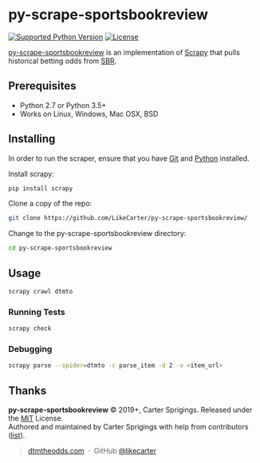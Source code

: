 
# py-scrape-sportsbookreview

[![Supported Python Version](https://img.shields.io/pypi/pyversions/Scrapy.svg)](https://pypi.python.org/pypi/Scrapy)
[![License](https://img.shields.io/github/license/likecarter/py-scrape-sportsbookreview)](https://dtmtheodds.com)

[py-scrape-sportsbookreview](https://github.com/LikeCarter/py-scrape-sportsbookreview//) is an implementation of [Scrapy](https://github.com/scrapy/scrapy) that pulls historical betting odds from [SBR](https://www.sportsbookreview.com/). 

## Prerequisites

- Python 2.7 or Python 3.5+
- Works on Linux, Windows, Mac OSX, BSD

## Installing

In order to run the scraper, ensure that you have [Git](https://git-scm.com/) and [Python](https://www.python.org/) installed.

Install scrapy:

```bash
pip install scrapy
```

Clone a copy of the repo:

```bash
git clone https://github.com/LikeCarter/py-scrape-sportsbookreview/
```

Change to the py-scrape-sportsbookreview directory:

```bash
cd py-scrape-sportsbookreview
```

## Usage

```bash
scrapy crawl dtmto
```

### Running Tests

```bash
scrapy check
```

### Debugging

```bash
scrapy parse --spider=dtmto -c parse_item -d 2 -v <item_url>
```

## Thanks

**py-scrape-sportsbookreview** © 2019+, Carter Sprigings. Released under the [MIT] License.<br>
Authored and maintained by Carter Sprigings with help from contributors ([list][contributors]).

> [dtmtheodds.com](http://dtmtheodds.com) &nbsp;&middot;&nbsp;
> GitHub [@likecarter](https://github.com/likecarter)

[MIT]: http://mit-license.org/
[contributors]: http://github.com/likecarter/py-scrape-sportsbookreview/contributors
